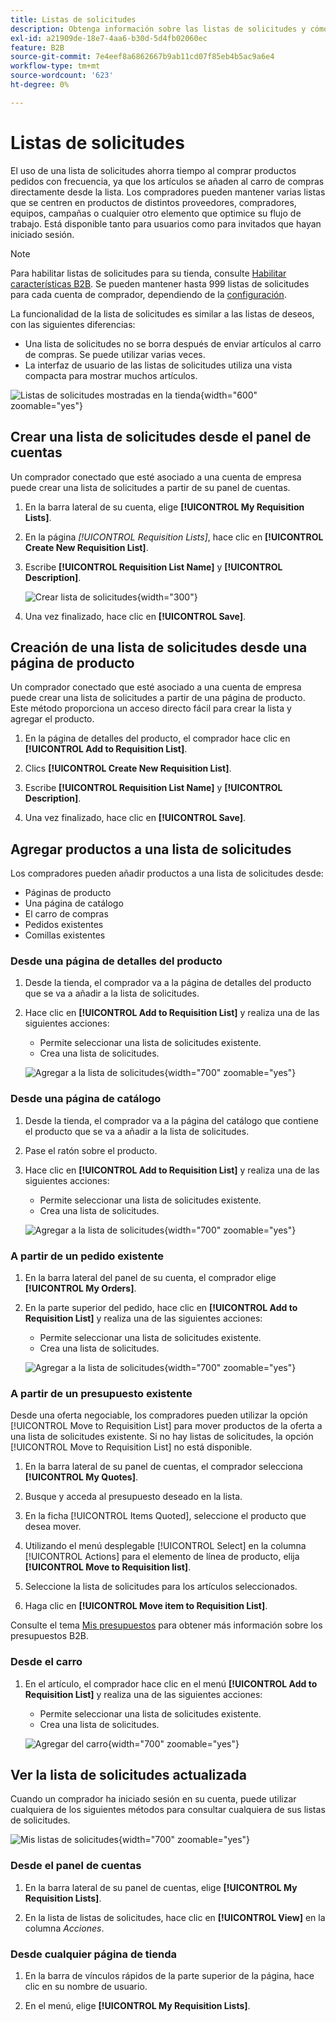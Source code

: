 ```yaml
---
title: Listas de solicitudes
description: Obtenga información sobre las listas de solicitudes y cómo se utilizan para agregar fácilmente productos pedidos con frecuencia al carro de compras.
exl-id: a21909de-18e7-4aa6-b30d-5d4fb02060ec
feature: B2B
source-git-commit: 7e4eef8a6862667b9ab11cd07f85eb4b5ac9a6e4
workflow-type: tm+mt
source-wordcount: '623'
ht-degree: 0%

---
```


# Listas de solicitudes

El uso de una lista de solicitudes ahorra tiempo al comprar productos pedidos con frecuencia, ya que los artículos se añaden al carro de compras directamente desde la lista. Los compradores pueden mantener varias listas que se centren en productos de distintos proveedores, compradores, equipos, campañas o cualquier otro elemento que optimice su flujo de trabajo. Está disponible tanto para usuarios como para invitados que hayan iniciado sesión.

>[!NOTE]
>
>Para habilitar listas de solicitudes para su tienda, consulte [Habilitar características B2B](enable-basic-features.md). Se pueden mantener hasta 999 listas de solicitudes para cada cuenta de comprador, dependiendo de la [configuración](configure-requisition-lists.md).

La funcionalidad de la lista de solicitudes es similar a las listas de deseos, con las siguientes diferencias:

- Una lista de solicitudes no se borra después de enviar artículos al carro de compras. Se puede utilizar varias veces.
- La interfaz de usuario de las listas de solicitudes utiliza una vista compacta para mostrar muchos artículos.

![Listas de solicitudes mostradas en la tienda](./assets/account-dashboard-my-requisition-lists.png){width="600" zoomable="yes"}

## Crear una lista de solicitudes desde el panel de cuentas

Un comprador conectado que esté asociado a una cuenta de empresa puede crear una lista de solicitudes a partir de su panel de cuentas.

1. En la barra lateral de su cuenta, elige **[!UICONTROL My Requisition Lists]**.

1. En la página _[!UICONTROL Requisition Lists]_, hace clic en **[!UICONTROL Create New Requisition List]**.

1. Escribe **[!UICONTROL Requisition List Name]** y **[!UICONTROL Description]**.

   ![Crear lista de solicitudes](./assets/requisition-list-create.png){width="300"}

1. Una vez finalizado, hace clic en **[!UICONTROL Save]**.

## Creación de una lista de solicitudes desde una página de producto

Un comprador conectado que esté asociado a una cuenta de empresa puede crear una lista de solicitudes a partir de una página de producto. Este método proporciona un acceso directo fácil para crear la lista y agregar el producto.

1. En la página de detalles del producto, el comprador hace clic en **[!UICONTROL Add to Requisition List]**.

1. Clics **[!UICONTROL Create New Requisition List]**.

1. Escribe **[!UICONTROL Requisition List Name]** y **[!UICONTROL Description]**.

1. Una vez finalizado, hace clic en **[!UICONTROL Save]**.

## Agregar productos a una lista de solicitudes

Los compradores pueden añadir productos a una lista de solicitudes desde:

- Páginas de producto
- Una página de catálogo
- El carro de compras
- Pedidos existentes
- Comillas existentes

### Desde una página de detalles del producto

1. Desde la tienda, el comprador va a la página de detalles del producto que se va a añadir a la lista de solicitudes.

1. Hace clic en **[!UICONTROL Add to Requisition List]** y realiza una de las siguientes acciones:

   - Permite seleccionar una lista de solicitudes existente.
   - Crea una lista de solicitudes.

   ![Agregar a la lista de solicitudes](./assets/requisition-list-product-detail.png){width="700" zoomable="yes"}

### Desde una página de catálogo

1. Desde la tienda, el comprador va a la página del catálogo que contiene el producto que se va a añadir a la lista de solicitudes.

1. Pase el ratón sobre el producto.

1. Hace clic en **[!UICONTROL Add to Requisition List]** y realiza una de las siguientes acciones:

   - Permite seleccionar una lista de solicitudes existente.
   - Crea una lista de solicitudes.

   ![Agregar a la lista de solicitudes](./assets/requisition-list-add-product.png){width="700" zoomable="yes"}

### A partir de un pedido existente

1. En la barra lateral del panel de su cuenta, el comprador elige **[!UICONTROL My Orders]**.

1. En la parte superior del pedido, hace clic en **[!UICONTROL Add to Requisition List]** y realiza una de las siguientes acciones:

   - Permite seleccionar una lista de solicitudes existente.
   - Crea una lista de solicitudes.

   ![Agregar a la lista de solicitudes](./assets/requisition-list-add-from-order.png){width="700" zoomable="yes"}

### A partir de un presupuesto existente

Desde una oferta negociable, los compradores pueden utilizar la opción [!UICONTROL Move to Requisition List] para mover productos de la oferta a una lista de solicitudes existente. Si no hay listas de solicitudes, la opción [!UICONTROL Move to Requisition List] no está disponible.

1. En la barra lateral de su panel de cuentas, el comprador selecciona **[!UICONTROL My Quotes]**.

1. Busque y acceda al presupuesto deseado en la lista.

1. En la ficha [!UICONTROL Items Quoted], seleccione el producto que desea mover.

1. Utilizando el menú desplegable [!UICONTROL Select] en la columna [!UICONTROL Actions] para el elemento de línea de producto, elija **[!UICONTROL Move to Requisition list]**.

1. Seleccione la lista de solicitudes para los artículos seleccionados.

1. Haga clic en **[!UICONTROL Move item to Requisition List]**.

Consulte el tema [Mis presupuestos](account-dashboard-my-quotes.md) para obtener más información sobre los presupuestos B2B.

### Desde el carro

1. En el artículo, el comprador hace clic en el menú **[!UICONTROL Add to Requisition List]** y realiza una de las siguientes acciones:

   - Permite seleccionar una lista de solicitudes existente.
   - Crea una lista de solicitudes.

   ![Agregar del carro](./assets/requisition-list-add-from-cart.png){width="700" zoomable="yes"}

## Ver la lista de solicitudes actualizada

Cuando un comprador ha iniciado sesión en su cuenta, puede utilizar cualquiera de los siguientes métodos para consultar cualquiera de sus listas de solicitudes.

![Mis listas de solicitudes](./assets/requisition-lists-menu-select-storefront.png){width="700" zoomable="yes"}

### Desde el panel de cuentas

1. En la barra lateral de su panel de cuentas, elige **[!UICONTROL My Requisition Lists]**.

1. En la lista de listas de solicitudes, hace clic en **[!UICONTROL View]** en la columna _Acciones_.

### Desde cualquier página de tienda

1. En la barra de vínculos rápidos de la parte superior de la página, hace clic en su nombre de usuario.

1. En el menú, elige **[!UICONTROL My Requisition Lists]**.

